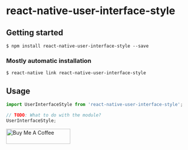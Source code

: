 # react-native-user-interface-style

## Getting started

`$ npm install react-native-user-interface-style --save`

### Mostly automatic installation

`$ react-native link react-native-user-interface-style`

## Usage
```javascript
import UserInterfaceStyle from 'react-native-user-interface-style';

// TODO: What to do with the module?
UserInterfaceStyle;
```
<a href="https://buymeacoffee.com/signofactory" target="_blank"><img src="https://cdn.buymeacoffee.com/buttons/default-orange.png" alt="Buy Me A Coffee" height="41" width="174"></a>

